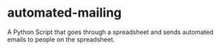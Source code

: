 # automated-mailing
A Python Script that goes through a spreadsheet and sends automated emails to people on the spreadsheet.
